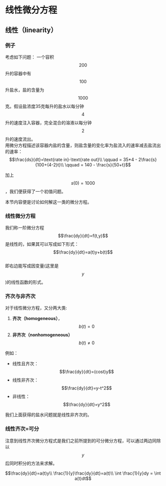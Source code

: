 # 线性微分方程
## **线性（linearity）**  
### 例子
考虑如下问题：
一个容积$$200$$升的容器中有$$100$$升盐水，盐的含量为$$1000$$克。假设盐浓度35克每升的盐水以每分钟$$4$$升的速度注入容器，完全混合的溶液以每分钟$$2$$升的速度流出。  
用微分方程描述该容器内盐的含量，则盐含量的变化率为盐流入的速率减去盐流出的速率：  
$$\frac{ds}{dt}=\text{rate in}-\text{rate out}\\
\qquad = 35*4 - 2\frac{s}{100+(4-2)t}\\
\qquad = 140 - \frac{s}{50+t}$$

加上$$s(0)=1000$$，我们便获得了一个初值问题。

本节内容便是讨论如何解这一类的微分方程。

### 线性微分方程
我们称一阶微分方程$$\frac{dy}{dt}=f(t,y)$$是线性的，如果其可以写成如下形式：
$$\frac{dy}{dt}=a(t)y+b(t)$$  
即右边能写成因变量(这里是$$y$$)的线性函数的形式。  

### 齐次与非齐次
对于线性微分方程，又分两大类:
1. **齐次（homogeneous）**，$$b(t)=0$$  
2. **非齐次（nonhomogeneous）**$$b(t)\neq 0$$  

例如：
+ 线性且齐次：$$\frac{dy}{dt}=(cost)y$$  
+ 线性非齐次：$$\frac{dy}{dt}=y-t^2$$  
+ 非线性： $$\frac{dy}{dt}=y^2$$  

我们上面获得的盐水问题就是线性非齐次的。

### 线性齐次=可分
注意到线性齐次微分方程式是我们之前所提到的可分微分方程，可以通过两边同除以$$y$$后同时积分的方法来求解。  

$$\frac{dy}{dt}=a(t)y\\
\frac{1}{y}\frac{dy}{dt}=a(t)\\
\int \frac{1}{y}dy = \int a(t)dt$$    






